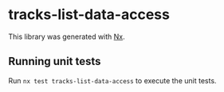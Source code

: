 # tracks-list-data-access

This library was generated with [Nx](https://nx.dev).

## Running unit tests

Run `nx test tracks-list-data-access` to execute the unit tests.
